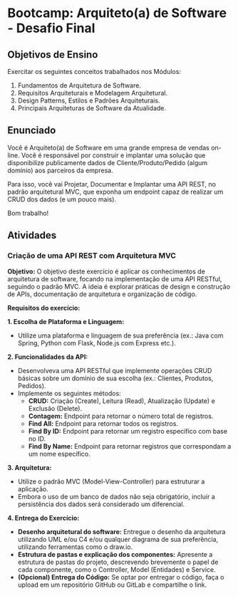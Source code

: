 # Bootcamp: Arquiteto(a) de Software - Desafio Final

## Objetivos de Ensino

Exercitar os seguintes conceitos trabalhados nos Módulos:
1. Fundamentos de Arquitetura de Software.
2. Requisitos Arquiteturais e Modelagem Arquitetural.
3. Design Patterns, Estilos e Padrões Arquiteturais.
4. Principais Arquiteturas de Software da Atualidade.

## Enunciado

Você é Arquiteto(a) de Software em uma grande empresa de vendas on-line.
Você é responsável por construir e implantar uma solução que disponibilize publicamente dados de Cliente/Produto/Pedido (algum domínio) aos parceiros da empresa.

Para isso, você vai Projetar, Documentar e Implantar uma API REST, no padrão arquitetural MVC, que exponha um endpoint capaz de realizar um CRUD dos dados (e um pouco mais).

Bom trabalho!

## Atividades

### Criação de uma API REST com Arquitetura MVC

**Objetivo:**
O objetivo deste exercício é aplicar os conhecimentos de arquitetura de software, focando na implementação de uma API RESTful, seguindo o padrão MVC. A ideia é explorar práticas de design e construção de APIs, documentação de arquitetura e organização de código.

**Requisitos do exercício:**

**1. Escolha de Plataforma e Linguagem:**
- Utilize uma plataforma e linguagem de sua preferência (ex.: Java com Spring, Python com Flask, Node.js com Express etc.).

**2. Funcionalidades da API:**
- Desenvolveva uma API RESTful que implemente operações CRUD básicas sobre um domínio de sua escolha (ex.: Clientes, Produtos, Pedidos).
- Implemente os seguintes métodos:
  - **CRUD:** Criação (Create), Leitura (Read), Atualização (Update) e Exclusão (Delete).
  - **Contagem:** Endpoint para retornar o número total de registros.
  - **Find All:** Endpoint para retornar todos os registros.
  - **Find By ID:** Endpoint para retornar um registro específico com base no ID.
  - **Find By Name:** Endpoint para retornar registros que correspondam a um nome específico.

**3. Arquitetura:**
- Utilize o padrão MVC (Model-View-Controller) para estruturar a aplicação.
- Embora o uso de um banco de dados não seja obrigatório, incluir a persistência dos dados será considerado um diferencial.

**4. Entrega do Exercício:**
- **Desenho arquitetural do software:**
  Entregue o desenho da arquitetura utilizando UML e/ou C4 e/ou qualquer diagrama de sua preferência, utilizando ferramentas como o draw.io.
- **Estrutura de pastas e explicação dos componentes:**
  Apresente a estrutura de pastas do projeto, descrevendo brevemente o papel de cada componente, como o Controller, Model (Entidades) e Service.
- **(Opcional) Entrega do Código:**
  Se optar por entregar o código, faça o upload em um repositório GitHub ou GitLab e compartilhe o link.
